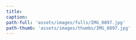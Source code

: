 ```yaml
---
title:
caption:
path-full: 'assets/images/fulls/IMG_0897.jpg'
path-thumb: 'assets/images/thumbs/IMG_0897.jpg'
---
```

